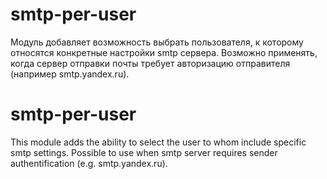 smtp-per-user
=============
Модуль добавляет возможность выбрать пользователя, к которому
относятся конкретные настройки smtp сервера.
Возможно применять, когда сервер отправки почты требует авторизацию
отправителя (например smtp.yandex.ru).

smtp-per-user
=============
This module adds the ability to select the user to whom include
specific smtp settings.
Possible to use when smtp server requires
sender authentification (e.g. smtp.yandex.ru).
